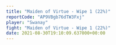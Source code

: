 ```yaml
---
title: "Maiden of Virtue - Wipe 1 (22%)"
reportCode: "AP9VBgb76dTW3Fxj"
player: "Swanay"
fight: "Maiden of Virtue - Wipe 1 (22%)"
date: 2021-08-30T19:10:09.637000+00:00
---
```

